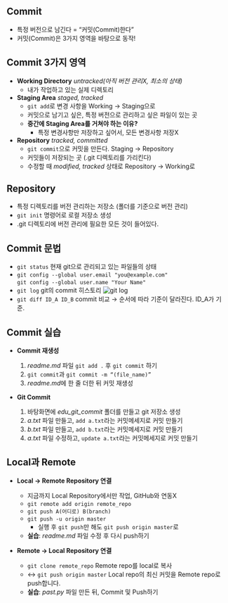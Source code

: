 ## Commit
- 특정 버전으로 남긴다 = “커밋(Commit)한다”
- 커밋(Commit)은 3가지 영역을 바탕으로 동작!

## Commit 3가지 영역
- **Working Directory** *untracked(아직 버전 관리X, 최소의 상태)*
    - 내가 작업하고 있는 실제 디렉토리
- **Staging Area** *staged, tracked*
    - `git add`로 변경 사항을 Working → Staging으로
    - 커밋으로 남기고 싶은, 특정 버전으로 관리하고 싶은 파일이 있는 곳 
    - **중간에 Staging Area를 거쳐야 하는 이유?**
        - 특정 변경사항만 저장하고 싶어서, 모든 변경사항 저장X   
- **Repository** *tracked, committed*
    - `git commit`으로 커밋을 만든다. Staging → Repository
    - 커밋들이 저장되는 곳 (.git 디렉토리를 가리킨다)
    - 수정할 때 *modified, tracked* 상태로 Repository → Working로
        
## Repository
- 특정 디렉토리를 버전 관리하는 저장소 (폴더를 기준으로 버전 관리)
- `git init` 명령어로 로컬 저장소 생성
- .git 디렉토리에 버전 관리에 필요한 모든 것이 들어있다.
  
## Commit 문법
- `git status` 현재 git으로 관리되고 있는 파일들의 상태
- `git config --global user.email "you@example.com"`  
  `git config --global user.name "Your Name"`
- `git log` git의 commit 히스토리
  ![git log](https://www.notion.so/Git-2f8fc63fdea04cb1a230af53048c0b9a#0990277ad8c34de0ba9d16d4d79afb87)
- `git diff ID_A ID_B` commit 비교 → 순서에 따라 기준이 달라진다. ID_A가 기준.
    
## Commit 실습
- **Commit 재생성**
    1. *readme.md* 파일 `git add .` 후 `git commit` 하기
    2. `git commit`과 `git commit -m “(file_name)”`  
    3. *readme.md*에 한 줄 더한 뒤 커밋 재생성 

- **Git Commit**
    1. 바탕화면에 *edu_git_commit* 폴더를 만들고 git 저장소 생성
    2. *a.txt* 파일 만들고, `add a.txt`라는 커밋메세지로 커밋 만들기
    3. *b.txt* 파일 만들고, `add b.txt`라는 커밋메세지로 커밋 만들기
    4. *a.txt* 파일 수정하고, `update a.txt`라는 커밋메세지로 커밋 만들기

## Local과 Remote
- **Local → Remote Repository 연결**
    - 지금까지 Local Repository에서만 작업, GitHub와 연동X
    - `git remote add origin remote_repo`
    - `git push A(어디로) B(branch)`
    - `git push -u origin master`
        - 실행 후 `git push`만 해도 `git push origin master`로
    - **실습**: *readme.md* 파일 수정 후 다시 push하기
 
- **Remote → Local Repository 연결**
    - `git clone remote_repo` Remote repo를 local로 복사
    - ↔ `git push origin master` Local repo의 최신 커밋을 Remote repo로 push합니다.
    - **실습**: *past.py* 파일 만든 뒤, Commit 및 Push하기
